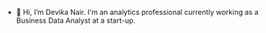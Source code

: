 - 👋 Hi, I’m Devika Nair. I'm an analytics professional currently working as a Business Data Analyst at a start-up. 
